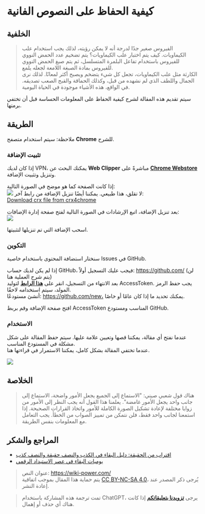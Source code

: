 # كيفية الحفاظ على النصوص الفانية

## الخلفية

> الفيروس صغير جدًا لدرجة أنه لا يمكن رؤيته، لذلك يجب استخدام علب الكيماويات. كيف يتم اختبار علب الكيماويات؟ يتم تضخيم عدد الحمض النووي للفيروس باستخدام تفاعل البلمرة المتسلسل، ثم يتم صبغ الحمض النووي للفيروس بمادة الصبغة اللامعة لجعله يلمع.  
> الكارثة مثل علب الكيماويات، تجعل كل شيء يتضخم ويصبح أكثر لمعانًا. لذلك نرى الجمال واللطف الذي لم نشهده من قبل، وكذلك الحماقة والقبح الصعب تصديقه. في الواقع، هذه الأشياء موجودة في الحياة اليومية.

سيتم تقديم هذه المقالة لشرح كيفية الحفاظ على المعلومات الحساسة قبل أن تختفي برمتها.

## الطريقة

ملاحظة: سيتم استخدام متصفح **Chrome** للشرح.

### تثبيت الإضافة

إذا كان لديك VPN، يمكنك البحث عن **Web Clipper** مباشرةً على [**Chrome Webstore**](https://chrome.google.com/webstore/category/extensions?hl=zh-CN) وتنزيل وتثبيت الإضافة.

إذا كانت الصفحة كما هو موضح في الصورة التالية:  
![](https://img.wiki-power.com/d/wiki-media/img/20200207144241.png)
لا تقلق، هذا طبيعي. يمكننا أيضًا تنزيل الإضافة من رابط آخر:  
[Download crx file from crx4chrome](https://www.crx4chrome.com/go.php?p=169618&s=1&l=https%3A%2F%2Ff2.crx4chrome.com%2Fcrx.php%3Fi%3Dmhfbofiokmppgdliakminbgdgcmbhbac%26v%3D1.18.0)

بعد تنزيل الإضافة، اتبع الإرشادات في الصورة التالية لفتح صفحة إدارة الإضافات:  
![](https://img.wiki-power.com/d/wiki-media/img/20200207144627.png)

اسحب الإضافة التي تم تنزيلها لتثبيتها.

### التكوين

سنختار استضافة المحتوى باستخدام خاصية Issues في GitHub.

إذا لم يكن لديك حساب GitHub، فيجب عليك التسجيل أولاً: https://github.com/ (لن يتم شرح العملية هنا)  
بعد الانتهاء من التسجيل، انقر على [**هذا الرابط**](https://github.com/settings/tokens/new?scopes=repo&description=Web%20Clipper) لتوليد AccessToken. يجب حفظ الرمز المولد، سيتم استخدامه لاحقًا.  
أنشئ مستودعًا: https://github.com/new، يمكنك تحديد ما إذا كان عامًا أو خاصًا.

افتح صفحة الإضافة وقم بربط AccessToken المناسب ومستودع GitHub.

### الاستخدام

عندما نفتح أي مقالة، يمكننا قصها وتعيين علامة عليها. سيتم حفظ المقالة على شكل مشكلة في المستودع المناسب.  
عندما تختفي المقالة بشكل كامل، يمكننا الاستمرار في قراءتها هنا.

![](https://img.wiki-power.com/d/wiki-media/img/20200207151224.png)

## الخلاصة

> هناك قول شعبي صيني: "الاستماع إلى الجميع يجعل الأمور واضحة، الاستماع إلى جانب واحد يجعل الأمور غامضة". يعلمنا هذا القول أنه يجب النظر إلى الأمور من زوايا مختلفة لإعادة تشكيل الصورة الكاملة للأمور واتخاذ القرارات الصحيحة. إذا استمعنا لجانب واحد فقط، فلن نتمكن من تمييز الصواب من الخطأ. يجب التعامل مع المعلومات بنفس الطريقة.

## المراجع والشكر

- [اقتراب من الحقيقة: دليل البقاء في الكذب والنصف حقيقة والنصف كذب](https://mp.weixin.qq.com/s?__biz=MzAxMjQwNDcxNQ==&mid=2649329422&idx=1&sn=7f104ad54b862e94e889b335540cf85b&chksm=83af7d8ab4d8f49cb965a02a0988190fb7ef3a2abc4dd2ba62ed94ba7b4ac22aa506b11e6cf2&mpshare=1&scene=1&srcid=&sharer_sharetime=1581056806984&sharer_shareid=57baeb2b96d0cff9b17ac2c15b36602b&key=89c13119caee7b32f577a3b86d4de27c26b06239fbe092655e565f03e63f6810b2a7f6265a6b06302d4f6bb40433ea11b14283b80af696e4ba859598cac6ba8ecf67e3f62417a1de3347aad106a5e70b&ascene=1&uin=MTk5MDUwOTA0Mg%3D%3D&devicetype=Windows+10&version=6208006f&lang=zh_CN&exportkey=AwreTiO%2BkLxNNC2wt4nS0xA%3D&pass_ticket=9ERj0119cqTkVmDsc4nP%2BPcvPRUOx3xYuJyu6%2Bei%2Bmn1pTPoSMBYPULl6wx76He3)
- [يوميات البقاء في عصر الاستبداد الرقمي](https://g-rosidte.gitbook.io/record-of-survival-in-digital-totalitarian-era/v/shu-zi-ji-quan-shi-dai-sheng-cun-shou-ji/)

> عنوان النص: <https://wiki-power.com/>  
> يتم حماية هذا المقال بموجب اتفاقية [CC BY-NC-SA 4.0](https://creativecommons.org/licenses/by/4.0/deed.zh)، يُرجى ذكر المصدر عند إعادة النشر.

> تمت ترجمة هذه المشاركة باستخدام ChatGPT، يرجى [**تزويدنا بتعليقاتكم**](https://github.com/linyuxuanlin/Wiki_MkDocs/issues/new) إذا كانت هناك أي حذف أو إهمال.